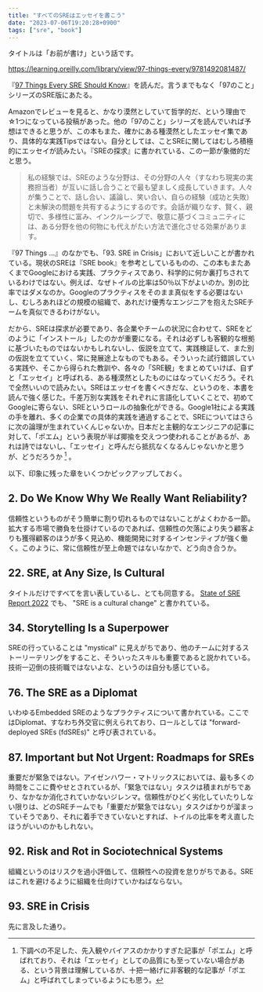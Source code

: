 ```yaml
---
title: "すべてのSREはエッセイを書こう"
date: "2023-07-06T19:20:28+0900"
tags: ["sre", "book"]
---
```


タイトルは「お前が書け」という話です。

https://learning.oreilly.com/library/view/97-things-every/9781492081487/

『[97 Things Every SRE Should Know](https://learning.oreilly.com/library/view/97-things-every/9781492081487/)』を読んだ。言うまでもなく「97のこと」シリーズのSRE版にあたる。

Amazonでレビューを見ると、かなり漠然としていて哲学的だ、という理由で☆1つになっている投稿があった。他の「97のこと」シリーズを読んでいれば予想はできると思うが、この本もまた、確かにある種漠然としたエッセイ集であり、具体的な実践Tipsではない。自分としては、ことSREに関してはむしろ積極的にエッセイが読みたい。『SREの探求』に書かれている、この一節が象徴的だと思う。

> 私の経験では、SREのような分野は、その分野の人々（すなわち現実の実務担当者）が互いに話し合うことで最も望ましく成長していきます。人々が集うことで、話し合い、議論し、笑い合い、自らの経験（成功と失敗）と未解決の問題を共有するようにするのです。会話が織りなす、賢く、親切で、多様性に富み、インクルーシブで、敬意に基づくコミュニティには、ある分野を他の何物にも代えがたい方法で進化させる効果があります。

『97 Things ...』のなかでも、「93. SRE in Crisis」において近しいことが書かれている。現状のSREは『SRE book』を参考としているものの、この本もまたあくまでGoogleにおける実践、プラクティスであり、科学的に何か裏打ちされているわけではない。例えば、なぜトイルの比率は50％以下がよいのか。別の比率ではダメなのか。Googleのプラクティスをそのまま真似をする必要はないし、むしろあれほどの規模の組織で、あれだけ優秀なエンジニアを抱えたSREチームを真似できるわけがない。

だから、SREは探求が必要であり、各企業やチームの状況に合わせて、SREをどのように「インストール」したのかが重要になる。それは必ずしも客観的な根拠に基づいたものではないかもしれないし、仮説を立てて、実践検証して、また別の仮説を立てていく、常に発展途上なものでもある。そういった試行錯誤している実践や、そこから得られた教訓や、各々の「SRE観」をまとめていけば、自ずと「エッセイ」と呼ばれる、ある種漠然としたものにはなっていくだろう。それで全然いいので読みたい。SREはエッセイを書くべきだな、というのを、本書を読んで強く感じた。千差万別な実践をそれぞれに言語化していくことで、初めてGoogleに寄らない、SREというロールの抽象化ができる。Google1社による実践の手を離れ、多くの企業での具体的実践を通過することで、SREについてはさらに次の論理が生まれていくんじゃないか。日本だと主観的なエンジニアの記事に対して、「ポエム」という表現が半ば揶揄を交えつつ使われることがあるが、あれは詩ではないし、「エッセイ」と呼んだら抵抗なくなるんじゃないかと思うが、どうだろうか [^1] 。

以下、印象に残った章をいくつかピックアップしておく。

## 2. Do We Know Why We Really Want Reliability?

信頼性というものがそう簡単に割り切れるものではないことがよくわかる一節。拡大する市場で勝負を仕掛けているのであれば、信頼性の欠落により失う顧客よりも獲得顧客のほうが多く見込め、機能開発に対するインセンティブが強く働く。このように、常に信頼性が至上命題ではないなかで、どう向き合うか。

## 22. SRE, at Any Size, Is Cultural

タイトルだけですべてを言い表しているし、とても同意する。 [State of SRE Report 2022](https://www.dynatrace.com/resources/ebooks/sre-report/) でも、 "SRE is a cultural change" と書かれている。

## 34. Storytelling Is a Superpower

SREの行っていることは "mystical" に見えがちであり、他のチームに対するストーリーテリングをすること、そういったスキルも重要であると説かれている。技術一辺倒の技術職ではないよな、というのは自分も感じている。

## 76. The SRE as a Diplomat

いわゆるEmbedded SREのようなプラクティスについて書かれている。ここではDiplomat、すなわち外交官に例えられており、ロールとしては "forward-deployed SREs (fdSREs)" と呼び表されている。

## 87. Important but Not Urgent: Roadmaps for SREs

重要だが緊急ではない。アイゼンハワー・マトリックスにおいては、最も多くの時間をここに費やせとされているが、「緊急ではない」タスクは積まれがちであり、なかなか消化されていかないジレンマ。信頼性がひどく劣化していたりしない限りは、どのSREチームでも「重要だが緊急ではない」タスクばかりが溜まっていそうであり、それに着手できていないとすれば、トイルの比率を考え直したほうがいいのかもしれない。

## 92. Risk and Rot in Sociotechnical Systems

組織というのはリスクを過小評価して、信頼性への投資を怠りがちである。SREはこれを避けるように組織を仕向けていかねばならない。

## 93. SRE in Crisis

先に言及した通り。

[^1]: 下調べの不足した、先入観やバイアスのかかりすぎた記事が「ポエム」と呼ばれており、それは「エッセイ」としての品質にも至っていない場合がある、という背景は理解しているが、十把一絡げに非客観的な記事が「ポエム」と呼ばれてしまっているようにも思う。

